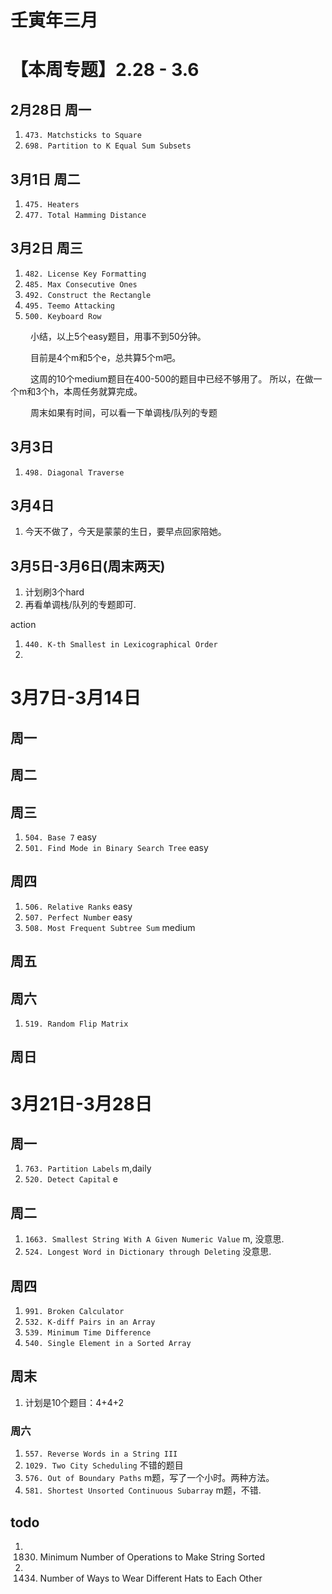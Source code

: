 # 壬寅年三月

# 【本周专题】2.28 - 3.6

## 2月28日 周一

1. `473. Matchsticks to Square`
2. `698. Partition to K Equal Sum Subsets`

## 3月1日 周二

1. `475. Heaters`
2. `477. Total Hamming Distance`

## 3月2日 周三

1. `482. License Key Formatting`
2. `485. Max Consecutive Ones`
3. `492. Construct the Rectangle`
4. `495. Teemo Attacking`
5. `500. Keyboard Row`

&ensp;&ensp;&ensp;&ensp; 小结，以上5个easy题目，用事不到50分钟。

&ensp;&ensp;&ensp;&ensp; 目前是4个m和5个e，总共算5个m吧。

&ensp;&ensp;&ensp;&ensp; 这周的10个medium题目在400-500的题目中已经不够用了。 所以，在做一个m和3个h，本周任务就算完成。

&ensp;&ensp;&ensp;&ensp; 周末如果有时间，可以看一下单调栈/队列的专题

## 3月3日

1. `498. Diagonal Traverse`

## 3月4日

1. 今天不做了，今天是蒙蒙的生日，要早点回家陪她。

## 3月5日-3月6日(周末两天)

1. 计划刷3个hard
2. 再看单调栈/队列的专题即可.

action

1. `440. K-th Smallest in Lexicographical Order`
2.

# 3月7日-3月14日

## 周一

## 周二

## 周三

1. `504. Base 7` easy
2. `501. Find Mode in Binary Search Tree` easy

## 周四

1. `506. Relative Ranks` easy
2. `507. Perfect Number` easy
3. `508. Most Frequent Subtree Sum` medium

## 周五

## 周六

1. `519. Random Flip Matrix`

## 周日

# 3月21日-3月28日

## 周一

1. `763. Partition Labels` m,daily
2. `520. Detect Capital` e

## 周二

1. `1663. Smallest String With A Given Numeric Value` m, 没意思.
2. `524. Longest Word in Dictionary through Deleting` 没意思.

## 周四

1. `991. Broken Calculator`
2. `532. K-diff Pairs in an Array`
3. `539. Minimum Time Difference`
4. `540. Single Element in a Sorted Array`

## 周末
1. 计划是10个题目：4+4+2
### 周六
1. `557. Reverse Words in a String III`
2. `1029. Two City Scheduling` 不错的题目
3. `576. Out of Boundary Paths` m题，写了一个小时。两种方法。
4. `581. Shortest Unsorted Continuous Subarray` m题，不错.


## todo

1.
    1830. Minimum Number of Operations to Make String Sorted
2.
    1434. Number of Ways to Wear Different Hats to Each Other